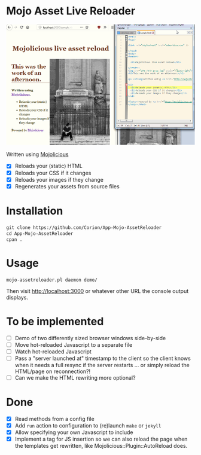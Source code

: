 # Mojo Asset Live Reloader

![Demo movie of live reloading](https://github.com/Corion/App-Mojo-AssetReloader/raw/master/demo/hero-demo.gif)

Written using [Mojolicious](http:s//mojolicious.org)

* [x] Reloads your (static) HTML
* [x] Reloads your CSS if it changes
* [x] Reloads your images if they change
* [x] Regenerates your assets from source files

# Installation

    git clone https://github.com/Corion/App-Mojo-AssetReloader
    cd App-Mojo-AssetReloader
    cpan .

# Usage

    mojo-assetreloader.pl daemon demo/

Then visit [http://localhost:3000](http://localhost:3000) or whatever other URL
the console output displays.

# To be implemented

* [ ] Demo of two differently sized browser windows side-by-side
* [ ] Move hot-reloaded Javascript to a separate file
* [ ] Watch hot-reloaded Javascript
* [ ] Pass a "server launched at" timestamp to the client so the client knows
      when it needs a full resync if the server restarts
      ... or simply reload the HTML/page on reconnection?!
* [ ] Can we make the HTML rewriting more optional?

# Done

* [x] Read methods from a config file
* [x] Add `run` action to configuration to (re)launch `make` or `jekyll`
* [x] Allow specifying your own Javascript to include
* [x] Implement a tag for JS insertion so we can also reload the page when
      the templates get rewritten, like Mojolicious::Plugin::AutoReload does.
